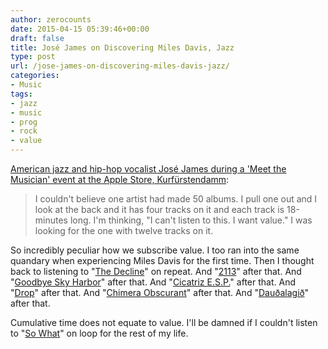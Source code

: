 ```yaml
---
author: zerocounts
date: 2015-04-15 05:39:46+00:00
draft: false
title: José James on Discovering Miles Davis, Jazz
type: post
url: /jose-james-on-discovering-miles-davis-jazz/
categories:
- Music
tags:
- jazz
- music
- prog
- rock
- value
---
```


[American jazz and hip-hop vocalist José James during a 'Meet the Musician' event at the Apple Store, Kurfürstendamm](https://itunes.apple.com/us/podcast/jose-james-meet-the-musician/id985843137?mt=2):

> I couldn't believe one artist had made 50 albums. I pull one out and I look at the back and it has four tracks on it and each track is 18-minutes long. I'm thinking, "I can't listen to this. I want value." I was looking for the one with twelve tracks on it.

So incredibly peculiar how we subscribe value. I too ran into the same quandary when experiencing Miles Davis for the first time. Then I thought back to listening to "[The Decline](https://itunes.apple.com/us/album/the-decline-single/id291740773)" on repeat. And "[2113](https://itunes.apple.com/us/album/2113/id365400149?i=365401921)" after that. And "[Goodbye Sky Harbor](https://itunes.apple.com/us/album/goodbye-sky-harbor/id718997679?i=718998206)" after that. And "[Cicatriz E.S.P.](https://itunes.apple.com/us/album/cicatriz-esp/id1645821?i=1645813)" after that. And "[Drop](https://itunes.apple.com/us/album/drop/id266185726?i=266188594)" after that. And "[Chimera Obscurant](https://itunes.apple.com/us/album/chimera-obscurant/id460516470?i=460516498)" after that. And "[Dauðalagið](https://itunes.apple.com/us/album/track-7/id27067?i=27063)" after that.

Cumulative time does not equate to value. I'll be damned if I couldn't listen to "[So What](https://itunes.apple.com/us/album/so-what/id268443092?i=268443097)" on loop for the rest of my life.
